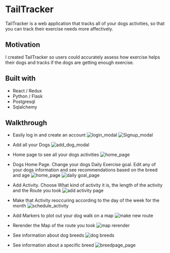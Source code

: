 # TailTracker
TailTracker is a web application that tracks all of your dogs activities, so that you can track their exercise needs more affectively. 
 
## Motivation
I created TailTracker so users could accurately assess how exercise helps their dogs and tracks if the dogs are getting enough exercise.


## Built with 
  * React / Redux
  * Python / Flask
  * Postgresql 
  * Sqlalchemy
## Walkthrough
* Easily log in and create an account
![login_modal](https://github.com/Obyrnes/TailTracker/blob/main/Images/LoginScreenShot2.png?raw=true)
![Signup_modal](https://github.com/Obyrnes/TailTracker/blob/main/Images/LogInScreenShot.png?raw=true)

* Add all your Dogs
![add_dog_modal](https://github.com/Obyrnes/TailTracker/blob/main/react-app/src/images/ImagesForTT/AddDogScreenShot.png?raw=true)
* Home page to see all your dogs activities
![home_page](https://github.com/Obyrnes/TailTracker/blob/main/react-app/src/images/ImagesForTT/UserHomePageScreenShot.png?raw=true)
* Dogs Home Page. Change your dogs Daily Exercise goal. Edit any of your dogs information and see recommendations based on the breed and age
![home_page](https://github.com/Obyrnes/TailTracker/blob/main/react-app/src/images/ImagesForTT/goalDogScreenShot.png?raw=true)
![daily goal_page](https://github.com/Obyrnes/TailTracker/blob/main/react-app/src/images/ImagesForTT/ScreenShotDogHomePage.png?raw=true)
* Add Activity. Choose What kind of activity it is, the length of the activity and the Route you took
![add activity page](https://github.com/Obyrnes/TailTracker/blob/main/react-app/src/images/ImagesForTT/AddActivity.png?raw=true)
* Make that Activity reoccuring according to the day of the week for the month
![schedule_activity](https://github.com/Obyrnes/TailTracker/blob/main/react-app/src/images/ImagesForTT/MakeReoccuring.png?raw=true)
* Add Markers to plot out your dog walk on a map
![make new route](https://github.com/Obyrnes/TailTracker/blob/main/rreact-app/src/images/ImagesForTT/MakenewRoute.png?raw=true)
* Rerender the Map of the route you took
![map rerender](https://github.com/Obyrnes/TailTracker/blob/main/react-app/src/images/ImagesForTT/WalkRouteRerender.png?raw=true)
* See information about dog breeds
![dog breeds](https://github.com/Obyrnes/TailTracker/blob/main/react-app/src/images/ImagesForTT/BreedsPage.png?raw=true)
* See information about a specific breed
![breedpage_page](https://github.com/Obyrnes/TailTracker/blob/main/react-app/src/images/ImagesForTT/IndividualBreed.png?raw=true)


